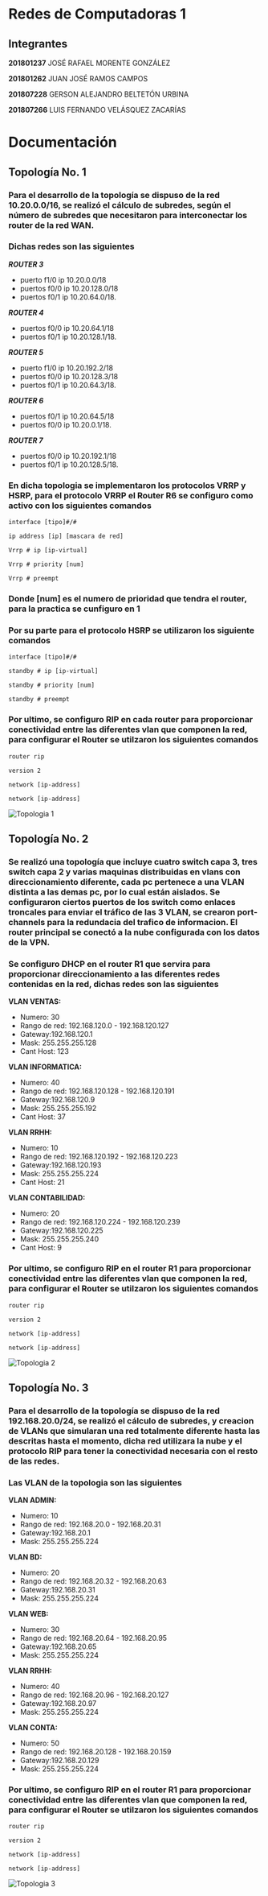# Redes de Computadoras 1

## __Integrantes__
**201801237**	JOSÉ RAFAEL MORENTE GONZÁLEZ

**201801262**	JUAN JOSÉ RAMOS CAMPOS

**201807228**	GERSON ALEJANDRO BELTETÓN URBINA

**201807266**	LUIS FERNANDO VELÁSQUEZ ZACARÍAS


# Documentación 

## Topología No. 1
### Para el desarrollo de la topología se dispuso de la red 10.20.0.0/16, se realizó el cálculo de subredes, según el número de subredes que necesitaron para interconectar los router de la red WAN. 
### Dichas redes son las siguientes



***ROUTER 3***

* puerto f1/0 ip 10.20.0.0/18
* puertos f0/0 ip 10.20.128.0/18
* puertos f0/1 ip 10.20.64.0/18.


***ROUTER 4***
* puertos f0/0 ip 10.20.64.1/18
* puertos f0/1 ip 10.20.128.1/18.


***ROUTER 5***

* puerto f1/0 ip 10.20.192.2/18
* puertos f0/0 ip 10.20.128.3/18
* puertos f0/1 ip 10.20.64.3/18.

***ROUTER 6***
* puertos f0/1 ip 10.20.64.5/18
* puertos f0/0 ip 10.20.0.1/18.

***ROUTER 7***
* puertos f0/0 ip 10.20.192.1/18
* puertos f0/1 ip 10.20.128.5/18.


### En dicha topologia se implementaron los protocolos VRRP y HSRP, para el protocolo VRRP el Router R6 se configuro como activo con los siguientes comandos
```
interface [tipo]#/#
```
```
ip address [ip] [mascara de red]
```
```
Vrrp # ip [ip-virtual]
```
```
Vrrp # priority [num]
```
```
Vrrp # preempt
```
### Donde [num] es el numero de prioridad que tendra el router, para la practica se cunfiguro en 1

### Por su parte para el protocolo HSRP se utilizaron los siguiente comandos
```
interface [tipo]#/#
```
```
standby # ip [ip-virtual]
```
```
standby # priority [num]
```
```
standby # preempt
```

### Por ultimo, se configuro RIP en cada router para proporcionar conectividad entre las diferentes vlan que componen la red, para configurar el Router se utilzaron los siguientes comandos


```
router rip
```

```
version 2
```

```
network [ip-address]
```
```
network [ip-address]
```


![Topologia 1](https://res.cloudinary.com/dtpqmjmhk/image/upload/v1620419116/Redes%20de%20Computadoras/Proyecto/WhatsApp_Image_2021-05-07_at_2.23.34_PM_xd3frv.jpg)

## Topología No. 2
### Se realizó una topología que incluye cuatro switch capa 3, tres switch capa 2 y varias maquinas distribuidas en vlans con direccionamiento diferente, cada pc pertenece a una VLAN distinta a las demas pc, por lo cual están aislados. Se configuraron ciertos puertos de los switch como enlaces troncales para enviar el tráfico de las 3 VLAN, se crearon port-channels para la redundacia del trafico de informacion. El router principal se conectó a la nube configurada con los datos de la VPN.

### Se configuro DHCP en el router R1 que servira para proporcionar direccionamiento a las diferentes redes contenidas en la red, dichas redes son las siguientes


**VLAN VENTAS:**
* Numero: 30
* Rango de red: 192.168.120.0 - 192.168.120.127
* Gateway:192.168.120.1
* Mask: 255.255.255.128
* Cant Host: 123


**VLAN INFORMATICA:**
* Numero: 40
* Rango de red: 192.168.120.128 - 192.168.120.191
* Gateway:192.168.120.9
* Mask: 255.255.255.192
* Cant Host: 37




**VLAN RRHH:**
* Numero: 10
* Rango de red: 192.168.120.192 - 192.168.120.223
* Gateway:192.168.120.193
* Mask: 255.255.255.224
* Cant Host: 21

**VLAN CONTABILIDAD:**
* Numero: 20
* Rango de red: 192.168.120.224 - 192.168.120.239
* Gateway:192.168.120.225
* Mask: 255.255.255.240
* Cant Host: 9


### Por ultimo, se configuro RIP en el router R1 para proporcionar conectividad entre las diferentes vlan que componen la red, para configurar el Router se utilzaron los siguientes comandos


```
router rip
```

```
version 2
```

```
network [ip-address]
```
```
network [ip-address]
```


![Topologia 2](https://res.cloudinary.com/dtpqmjmhk/image/upload/v1620419391/Redes%20de%20Computadoras/Proyecto/WhatsApp_Image_2021-05-07_at_2.29.19_PM_lullsl.jpg)



## Topología No. 3
### Para el desarrollo de la topología se dispuso de la red 192.168.20.0/24, se realizó el cálculo de subredes, y creacion de VLANs que simularan una red totalmente diferente hasta las descritas hasta el momento, dicha red utilizara la nube y el protocolo RIP para tener la conectividad necesaria con el resto de las redes. 

### Las VLAN de la topologia son las siguientes

**VLAN ADMIN:**
* Numero: 10
* Rango de red: 192.168.20.0 - 192.168.20.31
* Gateway:192.168.20.1
* Mask: 255.255.255.224


**VLAN BD:**
* Numero: 20
* Rango de red: 192.168.20.32 - 192.168.20.63
* Gateway:192.168.20.31
* Mask: 255.255.255.224

**VLAN WEB:**
* Numero: 30
* Rango de red: 192.168.20.64 - 192.168.20.95
* Gateway:192.168.20.65
* Mask: 255.255.255.224

**VLAN RRHH:**
* Numero: 40
* Rango de red: 192.168.20.96 - 192.168.20.127
* Gateway:192.168.20.97
* Mask: 255.255.255.224

**VLAN CONTA:**
* Numero: 50
* Rango de red: 192.168.20.128 - 192.168.20.159
* Gateway:192.168.20.129
* Mask: 255.255.255.224


### Por ultimo, se configuro RIP en el router R1 para proporcionar conectividad entre las diferentes vlan que componen la red, para configurar el Router se utilzaron los siguientes comandos


```
router rip
```

```
version 2
```

```
network [ip-address]
```
```
network [ip-address]
```


![Topologia 3](https://res.cloudinary.com/dtpqmjmhk/image/upload/v1620418933/Redes%20de%20Computadoras/Proyecto/TOPO3_mvadfa.png)



